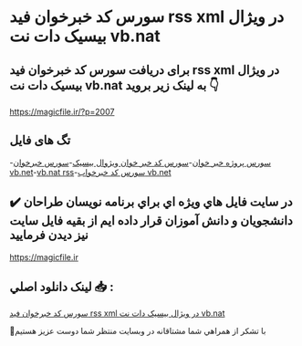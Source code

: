 # سورس کد خبرخوان فید rss xml در ویژال بیسیک دات نت vb.nat

## برای دریافت سورس کد خبرخوان فید rss xml در ویژال بیسیک دات نت vb.nat به لینک زیر بروید 👇

https://magicfile.ir/?p=2007

## تگ های فایل

-[سورس پروژه خبر خوان](https://magicfile.ir/product/vb-net-rss-xml/)-[سورس کد خبر خوان ویژوال بیسیک](https://magicfile.ir/product/vb-net-rss-xml/)-[سورس خبرخوان vb.net](https://magicfile.ir/product/vb-net-rss-xml/)-[vb.nat rss](https://magicfile.ir/product/vb-net-rss-xml/)-[سورس کد خبرخواب vb.net](https://magicfile.ir/product/vb-net-rss-xml/)

## ✔️ در سايت فايل هاي ويژه اي براي برنامه نويسان طراحان دانشجويان و دانش آموزان قرار داده ايم از بقيه فايل سايت نيز ديدن فرماييد

https://magicfile.ir


## لينک دانلود اصلي 📥 :

[سورس کد خبرخوان فید rss xml در ویژال بیسیک دات نت vb.nat](https://magicfile.ir/product/vb-net-rss-xml/) 


🙏با تشکر از همراهي شما مشتاقانه در وبسایت منتظر شما دوست عزیز هستیم

